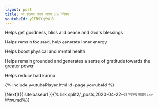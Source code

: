 ```yaml
---
layout: post
title: ওম ভূতভাব নাথায় নামায ১০৮ টাইমস
youtubeId: yJTR9YqYvU8
---
```

 
 
Helps get goodness, bliss and peace and God's blessings
 
Helps remain focused, help generate inner energy 
 
Helps boost physical and mental health 
 
Helps remain grounded and generates a sense of gratitude towards the greater power 
 
Helps reduce bad karma
 
 
 
 


{% include youtubePlayer.html id=page.youtubeId %}
 
[Next]({{ site.baseurl }}{% link  split2/_posts/2020-04-22-ওম সবক্ষয় নামায ১০৮ টাইমস.md%})
 
